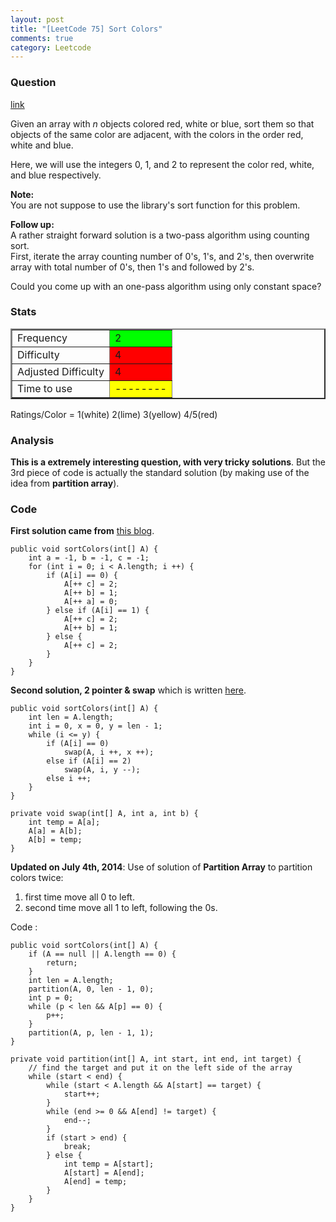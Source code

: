 ```yaml
---
layout: post
title: "[LeetCode 75] Sort Colors"
comments: true
category: Leetcode
---
```


### Question

[link](https://oj.leetcode.com/problems/sort-colors/)

<div class="question-content">
            <p></p><p>
Given an array with <i>n</i> objects colored red, white or blue, sort them so that objects of the same color are adjacent, with the colors in the order red, white and blue.
</p>

<p>
Here, we will use the integers 0, 1, and 2 to represent the color red, white, and blue respectively.
</p>

<p>
<b>Note:</b><br>
You are not suppose to use the library's sort function for this problem.
</p>

<div class="spoilers" >
<p><b>Follow up:</b><br>
A rather straight forward solution is a two-pass algorithm using counting sort.<br>
First, iterate the array counting number of 0's, 1's, and 2's, then overwrite array with total number of 0's, then 1's and followed by 2's.</p>
<p>Could you come up with an one-pass algorithm using only constant space?<br>
</p>
</div><p></p>
          </div>

### Stats

<table border="2">
	<tr>
		<td>Frequency</td>
		<td bgcolor="lime">2</td>
	</tr>
	<tr>
		<td>Difficulty</td>
		<td bgcolor="red">4</td>
	</tr>
	<tr>
		<td>Adjusted Difficulty</td>
		<td bgcolor="red">4</td>
	</tr>
	<tr>
		<td>Time to use</td>
		<td bgcolor="yellow">--------</td>
	</tr>
</table>

Ratings/Color = 1(white) 2(lime) 3(yellow) 4/5(red)

### Analysis

**This is a extremely interesting question, with very tricky solutions**. But the 3rd piece of code is actually the standard solution (by making use of the idea from **partition array**).

### Code

**First solution came from** [this blog](https://oj.leetcode.com/discuss/1827/anyone-with-one-pass-and-constant-space-solution).

    public void sortColors(int[] A) {
        int a = -1, b = -1, c = -1;
        for (int i = 0; i < A.length; i ++) {
            if (A[i] == 0) {
                A[++ c] = 2;
                A[++ b] = 1;
                A[++ a] = 0;
            } else if (A[i] == 1) {
                A[++ c] = 2;
                A[++ b] = 1;
            } else {
                A[++ c] = 2;
            }
        }
    }

**Second solution, 2 pointer & swap** which is written [here](http://fisherlei.blogspot.sg/2013/01/leetcode-sort-colors.html).

    public void sortColors(int[] A) {
        int len = A.length;
        int i = 0, x = 0, y = len - 1;
        while (i <= y) {
            if (A[i] == 0)
                swap(A, i ++, x ++);
            else if (A[i] == 2)
                swap(A, i, y --);
            else i ++;
        }
    }

    private void swap(int[] A, int a, int b) {
        int temp = A[a];
        A[a] = A[b];
        A[b] = temp;
    }

**Updated on July 4th, 2014**: Use of solution of **Partition Array** to partition colors twice:

1. first time move all 0 to left.
1. second time move all 1 to left, following the 0s.

Code :

    public void sortColors(int[] A) {
        if (A == null || A.length == 0) {
    		return;
    	}
    	int len = A.length;
    	partition(A, 0, len - 1, 0);
    	int p = 0;
    	while (p < len && A[p] == 0) {
    		p++;
    	}
    	partition(A, p, len - 1, 1);
    }

    private void partition(int[] A, int start, int end, int target) {
    	// find the target and put it on the left side of the array
    	while (start < end) {
    		while (start < A.length && A[start] == target) {
    			start++;
    		}
    		while (end >= 0 && A[end] != target) {
    			end--;
    		}
    		if (start > end) {
    			break;
    		} else {
    			int temp = A[start];
    			A[start] = A[end];
    			A[end] = temp;
    		}
    	}
    }
